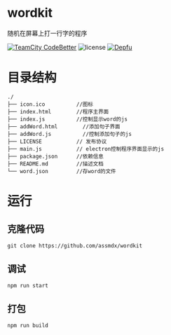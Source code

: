 # wordkit

随机在屏幕上打一行字的程序

[![TeamCity CodeBetter](https://img.shields.io/teamcity/codebetter/bt428.svg)](https://github.com/assmdx/wordkit)
![license](https://img.shields.io/aur/license/yaourt.svg)
[![Depfu](https://img.shields.io/badge/npm-v8.11.2-green.svg)](https://github.com/assmdx/wordkit)

# 目录结构

```
./
├── icon.ico          //图标
├── index.html        //程序主界面
├── index.js          //控制显示word的js
├── addWord.html        //添加句子界面
├── addWord.js          //控制添加句子的js
├── LICENSE           // 发布协议
├── main.js           // electron控制程序界面显示的js
├── package.json      //依赖信息
├── README.md         //描述文档
└── word.json         //存word的文件
```

# 运行
## 克隆代码

    git clone https://github.com/assmdx/wordkit

## 调试

    npm run start

## 打包

    npm run build

